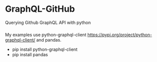 # GraphQL-GitHub
Querying Github GraphQL API with python

### 
My examples use python-graphql-client https://pypi.org/project/python-graphql-client/ and pandas.
- pip install python-graphql-client
- pip install pandas
